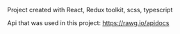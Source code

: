 Project created with React, Redux toolkit, scss, typescript

Api that was used in this project: https://rawg.io/apidocs

